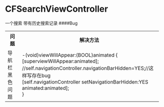 # CFSearchViewController
一个搜索  带有历史搜索记录
####Bug

<table>
    <tr>
        <th>问题</th>
        <th>解决方法</th>
    </tr>
    <tr>
        <td>导航栏黑色问题</td>
        <td>-(void)viewWillAppear:(BOOL)animated {<br>
            [superviewWillAppear:animated];<br>
            //self.navigationController.navigationBarHidden=YES;//这样写存在bug<br>
            [self.navigationController setNavigationBarHidden:YES                animated:animated];<br>  
}</td>
    </tr>
</table>

      
               
